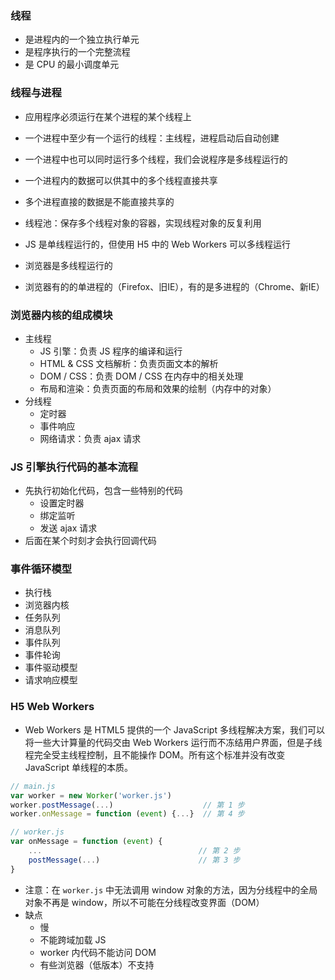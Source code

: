 ### 线程
- 是进程内的一个独立执行单元
- 是程序执行的一个完整流程
- 是 CPU 的最小调度单元

### 线程与进程
- 应用程序必须运行在某个进程的某个线程上
- 一个进程中至少有一个运行的线程：主线程，进程启动后自动创建
- 一个进程中也可以同时运行多个线程，我们会说程序是多线程运行的
- 一个进程内的数据可以供其中的多个线程直接共享
- 多个进程直接的数据是不能直接共享的
- 线程池：保存多个线程对象的容器，实现线程对象的反复利用


- JS 是单线程运行的，但使用 H5 中的 Web Workers 可以多线程运行
- 浏览器是多线程运行的
- 浏览器有的的单进程的（Firefox、旧IE），有的是多进程的（Chrome、新IE）


### 浏览器内核的组成模块
- 主线程
    - JS 引擎：负责 JS 程序的编译和运行
    - HTML & CSS 文档解析：负责页面文本的解析
    - DOM / CSS：负责 DOM / CSS 在内存中的相关处理
    - 布局和渲染：负责页面的布局和效果的绘制（内存中的对象）
- 分线程
    - 定时器
    - 事件响应
    - 网络请求：负责 ajax 请求

### JS 引擎执行代码的基本流程
- 先执行初始化代码，包含一些特别的代码
    - 设置定时器
    - 绑定监听
    - 发送 ajax 请求
- 后面在某个时刻才会执行回调代码

### 事件循环模型
- 执行栈
- 浏览器内核
- 任务队列
- 消息队列
- 事件队列
- 事件轮询
- 事件驱动模型
- 请求响应模型

### H5 Web Workers
- Web Workers 是 HTML5 提供的一个 JavaScript 多线程解决方案，我们可以将一些大计算量的代码交由 Web Workers 运行而不冻结用户界面，但是子线程完全受主线程控制，且不能操作 DOM。所有这个标准并没有改变 JavaScript 单线程的本质。
```JavaScript
// main.js
var worker = new Worker('worker.js')
worker.postMessage(...)                    // 第 1 步
worker.onMessage = function (event) {...}  // 第 4 步

// worker.js
var onMessage = function (event) {
    ...                                   // 第 2 步
    postMessage(...)                      // 第 3 步
}
```
- 注意：在 `worker.js` 中无法调用 window 对象的方法，因为分线程中的全局对象不再是 window，所以不可能在分线程改变界面（DOM）
- 缺点
    - 慢
    - 不能跨域加载 JS
    - worker 内代码不能访问 DOM
    - 有些浏览器（低版本）不支持
